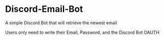 # Discord-Email-Bot
A simple Discord Bot that will retrieve the newest email

Users only need to write their Email, Password, and the Discord Bot OAUTH
